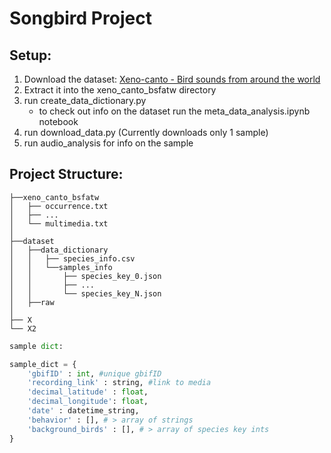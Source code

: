 # Songbird Project

## Setup: 
1. Download the dataset: [Xeno-canto - Bird sounds from around the world](https://www.gbif.org/dataset/b1047888-ae52-4179-9dd5-5448ea342a24#methodology)
1. Extract it into the xeno_canto_bsfatw directory
1. run create_data_dictionary.py
    - to check out info on the dataset run the meta_data_analysis.ipynb notebook
1. run download_data.py (Currently downloads only 1 sample)
1. run audio_analysis for info on the sample 

## Project Structure:
```
├──xeno_canto_bsfatw  
│   ├── occurrence.txt  
│   ├── ...
│   └── multimedia.txt
│
├──dataset  
│   ├──data_dictionary
│   │   ├── species_info.csv
│   │   └──samples_info
│   │       ├── species_key_0.json
│   │       ├── ...
│   │       └── species_key_N.json
│   ├──raw
│
├── X    
└── X2
```


```python
sample dict:

sample_dict = {
    'gbifID' : int, #unique gbifID 
    'recording_link' : string, #link to media
    'decimal_latitude' : float,
    'decimal_longitude': float,
    'date' : datetime_string,
    'behavior' : [], # > array of strings 
    'background_birds' : [], # > array of species key ints 
}
```